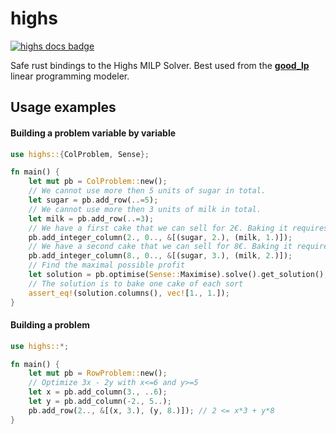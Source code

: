 # highs

[![highs docs badge](https://docs.rs/highs/badge.svg)](https://docs.rs/highs)

Safe rust bindings to the Highs MILP Solver. Best used from the [**good_lp**](https://crates.io/crates/good_lp) linear
programming modeler.

## Usage examples

#### Building a problem variable by variable

```rust
use highs::{ColProblem, Sense};

fn main() {
    let mut pb = ColProblem::new();
    // We cannot use more then 5 units of sugar in total.
    let sugar = pb.add_row(..=5);
    // We cannot use more then 3 units of milk in total.
    let milk = pb.add_row(..=3);
    // We have a first cake that we can sell for 2€. Baking it requires 1 unit of milk and 2 of sugar.
    pb.add_integer_column(2., 0.., &[(sugar, 2.), (milk, 1.)]);
    // We have a second cake that we can sell for 8€. Baking it requires 2 units of milk and 3 of sugar.
    pb.add_integer_column(8., 0.., &[(sugar, 3.), (milk, 2.)]);
    // Find the maximal possible profit
    let solution = pb.optimise(Sense::Maximise).solve().get_solution();
    // The solution is to bake one cake of each sort
    assert_eq!(solution.columns(), vec![1., 1.]);
}
```

#### Building a problem 

```rust
use highs::*;

fn main() {
    let mut pb = RowProblem::new();
    // Optimize 3x - 2y with x<=6 and y>=5
    let x = pb.add_column(3., ..6);
    let y = pb.add_column(-2., 5..);
    pb.add_row(2.., &[(x, 3.), (y, 8.)]); // 2 <= x*3 + y*8
}
```

